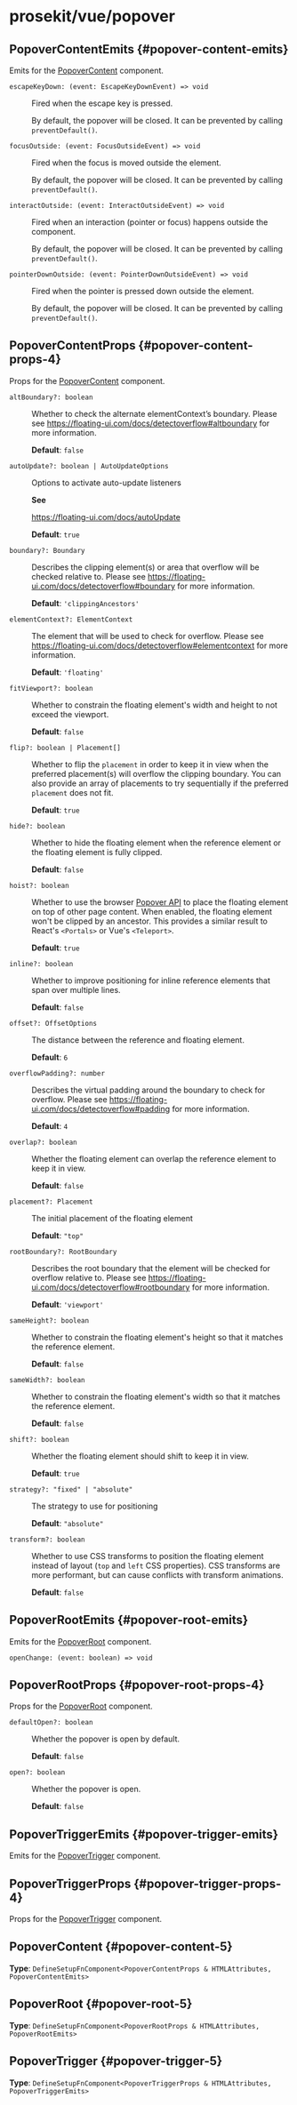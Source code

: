# prosekit/vue/popover

## PopoverContentEmits {#popover-content-emits}

Emits for the [PopoverContent](popover.md#popover-content-5) component.

<dl>

<dt>

`escapeKeyDown: (event: EscapeKeyDownEvent) => void`

</dt>

<dd>

Fired when the escape key is pressed.

By default, the popover will be closed. It can be prevented by calling
`preventDefault()`.

</dd>

<dt>

`focusOutside: (event: FocusOutsideEvent) => void`

</dt>

<dd>

Fired when the focus is moved outside the element.

By default, the popover will be closed. It can be prevented by calling
`preventDefault()`.

</dd>

<dt>

`interactOutside: (event: InteractOutsideEvent) => void`

</dt>

<dd>

Fired when an interaction (pointer or focus) happens outside the
component.

By default, the popover will be closed. It can be prevented by calling
`preventDefault()`.

</dd>

<dt>

`pointerDownOutside: (event: PointerDownOutsideEvent) => void`

</dt>

<dd>

Fired when the pointer is pressed down outside the element.

By default, the popover will be closed. It can be prevented by calling
`preventDefault()`.

</dd>

</dl>

## PopoverContentProps {#popover-content-props-4}

Props for the [PopoverContent](popover.md#popover-content-5) component.

<dl>

<dt>

`altBoundary?: boolean`

</dt>

<dd>

Whether to check the alternate elementContext’s boundary. Please see
https://floating-ui.com/docs/detectoverflow#altboundary for more
information.

**Default**: `false`

</dd>

<dt>

`autoUpdate?: boolean | AutoUpdateOptions`

</dt>

<dd>

Options to activate auto-update listeners

**See**

https://floating-ui.com/docs/autoUpdate

**Default**: `true`

</dd>

<dt>

`boundary?: Boundary`

</dt>

<dd>

Describes the clipping element(s) or area that overflow will be checked relative to.
Please see https://floating-ui.com/docs/detectoverflow#boundary for more information.

**Default**: `'clippingAncestors'`

</dd>

<dt>

`elementContext?: ElementContext`

</dt>

<dd>

The element that will be used to check for overflow. Please see
https://floating-ui.com/docs/detectoverflow#elementcontext for more
information.

**Default**: `'floating'`

</dd>

<dt>

`fitViewport?: boolean`

</dt>

<dd>

Whether to constrain the floating element's width and height to not exceed
the viewport.

**Default**: `false`

</dd>

<dt>

`flip?: boolean | Placement[]`

</dt>

<dd>

Whether to flip the `placement` in order to keep it in view when the
preferred placement(s) will overflow the clipping boundary. You can also
provide an array of placements to try sequentially if the preferred
`placement` does not fit.

**Default**: `true`

</dd>

<dt>

`hide?: boolean`

</dt>

<dd>

Whether to hide the floating element when the reference element or the
floating element is fully clipped.

**Default**: `false`

</dd>

<dt>

`hoist?: boolean`

</dt>

<dd>

Whether to use the browser [Popover API](https://developer.mozilla.org/en-US/docs/Web/API/Popover_API)
to place the floating element on top of other page content. When enabled,
the floating element won't be clipped by an ancestor. This provides a
similar result to React's `<Portals>` or Vue's `<Teleport>`.

**Default**: `true`

</dd>

<dt>

`inline?: boolean`

</dt>

<dd>

Whether to improve positioning for inline reference elements that span over
multiple lines.

**Default**: `false`

</dd>

<dt>

`offset?: OffsetOptions`

</dt>

<dd>

The distance between the reference and floating element.

**Default**: `6`

</dd>

<dt>

`overflowPadding?: number`

</dt>

<dd>

Describes the virtual padding around the boundary to check for overflow.
Please see https://floating-ui.com/docs/detectoverflow#padding for more information.

**Default**: `4`

</dd>

<dt>

`overlap?: boolean`

</dt>

<dd>

Whether the floating element can overlap the reference element to keep it
in view.

**Default**: `false`

</dd>

<dt>

`placement?: Placement`

</dt>

<dd>

The initial placement of the floating element

**Default**: `"top"`

</dd>

<dt>

`rootBoundary?: RootBoundary`

</dt>

<dd>

Describes the root boundary that the element will be checked for overflow relative to.
Please see https://floating-ui.com/docs/detectoverflow#rootboundary for more information.

**Default**: `'viewport'`

</dd>

<dt>

`sameHeight?: boolean`

</dt>

<dd>

Whether to constrain the floating element's height so that it matches the
reference element.

**Default**: `false`

</dd>

<dt>

`sameWidth?: boolean`

</dt>

<dd>

Whether to constrain the floating element's width so that it matches the
reference element.

**Default**: `false`

</dd>

<dt>

`shift?: boolean`

</dt>

<dd>

Whether the floating element should shift to keep it in view.

**Default**: `true`

</dd>

<dt>

`strategy?: "fixed" | "absolute"`

</dt>

<dd>

The strategy to use for positioning

**Default**: `"absolute"`

</dd>

<dt>

`transform?: boolean`

</dt>

<dd>

Whether to use CSS transforms to position the floating element instead of
layout (`top` and `left` CSS properties). CSS transforms are more
performant, but can cause conflicts with transform animations.

**Default**: `false`

</dd>

</dl>

## PopoverRootEmits {#popover-root-emits}

Emits for the [PopoverRoot](popover.md#popover-root-5) component.

<dl>

<dt>

`openChange: (event: boolean) => void`

</dt>

<dd>

</dd>

</dl>

## PopoverRootProps {#popover-root-props-4}

Props for the [PopoverRoot](popover.md#popover-root-5) component.

<dl>

<dt>

`defaultOpen?: boolean`

</dt>

<dd>

Whether the popover is open by default.

**Default**: `false`

</dd>

<dt>

`open?: boolean`

</dt>

<dd>

Whether the popover is open.

**Default**: `false`

</dd>

</dl>

## PopoverTriggerEmits {#popover-trigger-emits}

Emits for the [PopoverTrigger](popover.md#popover-trigger-5) component.

## PopoverTriggerProps {#popover-trigger-props-4}

Props for the [PopoverTrigger](popover.md#popover-trigger-5) component.

## PopoverContent {#popover-content-5}

**Type**: `DefineSetupFnComponent<PopoverContentProps & HTMLAttributes, PopoverContentEmits>`

## PopoverRoot {#popover-root-5}

**Type**: `DefineSetupFnComponent<PopoverRootProps & HTMLAttributes, PopoverRootEmits>`

## PopoverTrigger {#popover-trigger-5}

**Type**: `DefineSetupFnComponent<PopoverTriggerProps & HTMLAttributes, PopoverTriggerEmits>`
